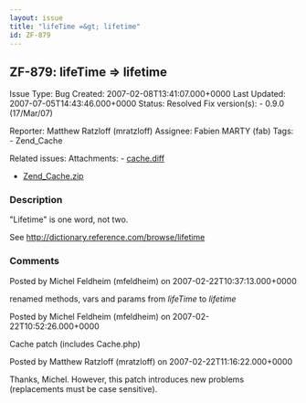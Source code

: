 ```yaml
---
layout: issue
title: "lifeTime =&gt; lifetime"
id: ZF-879
---
```


ZF-879: lifeTime => lifetime
----------------------------

 Issue Type: Bug Created: 2007-02-08T13:41:07.000+0000 Last Updated: 2007-07-05T14:43:46.000+0000 Status: Resolved Fix version(s): - 0.9.0 (17/Mar/07)
 
 Reporter:  Matthew Ratzloff (mratzloff)  Assignee:  Fabien MARTY (fab)  Tags: - Zend\_Cache
 
 Related issues: 
 Attachments: - [cache.diff](/issues/secure/attachment/10281/cache.diff)
- [Zend\_Cache.zip](/issues/secure/attachment/10280/Zend_Cache.zip)
 
### Description

"Lifetime" is one word, not two.

See <http://dictionary.reference.com/browse/lifetime>

 

 

### Comments

Posted by Michel Feldheim (mfeldheim) on 2007-02-22T10:37:13.000+0000

renamed methods, vars and params from _lifeTime_ to _lifetime_

 

 

Posted by Michel Feldheim (mfeldheim) on 2007-02-22T10:52:26.000+0000

Cache patch (includes Cache.php)

 

 

Posted by Matthew Ratzloff (mratzloff) on 2007-02-22T11:16:22.000+0000

Thanks, Michel. However, this patch introduces new problems (replacements must be case sensitive).

 

 